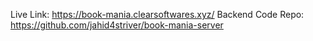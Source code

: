 Live Link: https://book-mania.clearsoftwares.xyz/
Backend Code Repo: https://github.com/jahid4striver/book-mania-server
